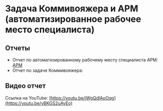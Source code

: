 # Задача Коммивояжера и АРМ (автоматизированное рабочее место специалиста)
## Отчеты

- Отчет по автоматизированному рабочему месту специалиста АРМ: [АРМ](/reports/arm.md)
- Отчет по задаче Коммивояжера:

## Видео отчет
Ссылка на YouTube: [https://youtu.be/jWgQdlAoOqg](https://youtu.be/yBKGS2uAyEo)
